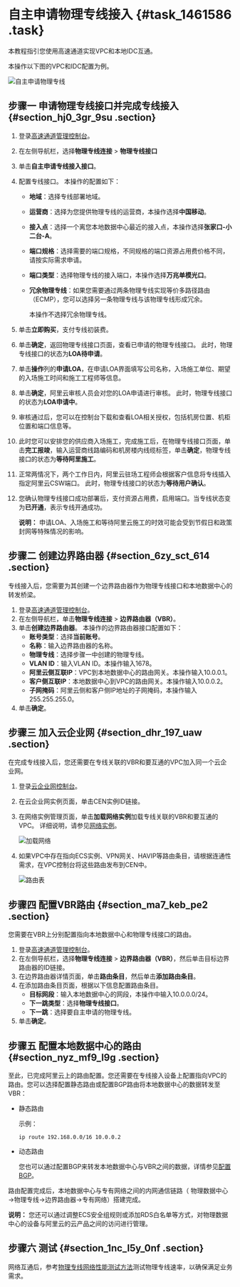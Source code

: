 # 自主申请物理专线接入 {#task_1461586 .task}

本教程指引您使用高速通道实现VPC和本地IDC互通。

本操作以下图的VPC和IDC配置为例。

![自主申请物理专线](http://static-aliyun-doc.oss-cn-hangzhou.aliyuncs.com/assets/img/13831/156462407554064_zh-CN.png)

## 步骤一 申请物理专线接口并完成专线接入 {#section_hj0_3gr_9su .section}

1.  登录[高速通道管理控制台](https://expressconnectnext.console.aliyun.com)。
2.  在左侧导航栏，选择**物理专线连接** \> **物理专线接口**
3.  单击**自主申请专线接入接口**。
4.  配置专线接口。 本操作的配置如下：
    -   **地域**：选择专线部署地域。
    -   **运营商**：选择为您提供物理专线的运营商，本操作选择**中国移动**。
    -   **接入点**：选择一个离您本地数据中心最近的接入点，本操作选择**张家口-小二台-A**。
    -   **端口规格**：选择需要的端口规格，不同规格的端口资源占用费价格不同，请按实际需求申请。
    -   **端口类型**：选择物理专线的接入端口，本操作选择**万兆单模光口**。
    -   **冗余物理专线**：如果您需要通过两条物理专线实现等价多路径路由（ECMP），您可以选择另一条物理专线与该物理专线形成冗余。

        本操作不选择冗余物理专线。

5.  单击**立即购买**，支付专线初装费。
6.  单击**确定**，返回物理专线接口页面，查看已申请的物理专线接口。 此时，物理专线接口的状态为**LOA待申请**。
7.  单击**操作**列的**申请LOA**，在申请LOA界面填写公司名称，入场施工单位、期望的入场施工时间和施工工程师等信息。
8.  单击**确定**，阿里云审核人员会对您的LOA申请进行审核。 此时，物理专线接口的状态为**LOA申请中**。
9.  审核通过后，您可以在控制台下载和查看LOA相关授权，包括机房位置、机柜位置和端口信息等。
10. 此时您可以安排您的供应商入场施工，完成施工后，在物理专线接口页面，单击**完工报竣**，输入运营商线路编码和机房楼内线缆标签，单击**确定**，物理专线接口的状态为**等待阿里施工**。
11. 正常两情况下，两个工作日内，阿里云驻场工程师会根据客户信息将专线插入指定阿里云CSW端口。 此时，物理专线接口的状态为**等待用户确认**。
12. 您确认物理专线接口成功部署后，支付资源占用费，启用端口。当专线状态变为**已开通**，表示专线开通成功。 

    **说明：** 申请LOA、入场施工和等待阿里云施工的时效可能会受到节假日和政策封网等特殊情况的影响。


## 步骤二 创建边界路由器 {#section_6zy_sct_614 .section}

专线接入后，您需要为其创建一个边界路由器作为物理专线接口和本地数据中心的转发桥梁。

1.  登录[高速通道管理控制台](https://expressconnectnext.console.aliyun.com)。 
2.  在左侧导航栏，单击**物理专线连接** \> **边界路由器（VBR）**。
3.  单击**创建边界路由器**。 本操作的边界路由器接口配置如下：
    -   **账号类型**：选择**当前账号**。
    -   **名称**：输入边界路由器的名称。
    -   **物理专线**：选择步骤一中创建的物理专线。
    -   **VLAN ID**：输入VLAN ID。本操作输入1678。
    -   **阿里云侧互联IP**：VPC到本地数据中心的路由网关。本操作输入10.0.0.1。
    -   **客户侧互联IP**：本地数据中心到VPC的路由网关。本操作输入10.0.0.2。
    -   **子网掩码**：阿里云侧和客户侧IP地址的子网掩码，本操作输入255.255.255.0。
4.  单击**确定**。

## 步骤三 加入云企业网 {#section_dhr_197_uaw .section}

在完成专线接入后，您还需要在专线关联的VBR和要互通的VPC加入同一个云企业网。

1.  登录[云企业网控制台](https://cen.console.aliyun.com)。
2.  在云企业网实例页面，单击CEN实例ID链接。
3.  在网络实例管理页面，单击**加载网络实例**加载专线关联的VBR和要互通的VPC。 详细说明，请参见[网络实例](../../../../../intl.zh-CN/用户指南/网络实例.md#)。

    ![加载网络](http://static-aliyun-doc.oss-cn-hangzhou.aliyuncs.com/assets/img/13831/156462407550237_zh-CN.png)

4.  如果VPC中存在指向ECS实例、VPN网关、HAVIP等路由条目，请根据连通性需求，在VPC控制台将这些路由发布到CEN中。 

    ![路由表](http://static-aliyun-doc.oss-cn-hangzhou.aliyuncs.com/assets/img/13831/156462407550239_zh-CN.png)


## 步骤四 配置VBR路由 {#section_ma7_keb_pe2 .section}

您需要在VBR上分别配置指向本地数据中心和物理专线接口的路由。

1.  登录[高速通道管理控制台](https://expressconnectnext.console.aliyun.com)。 
2.  在左侧导航栏，选择**物理专线连接** \> **边界路由器（VBR）**，然后单击目标边界路由器的ID链接。
3.  在边界路由器详情页面，单击**路由条目**，然后单击**添加路由条目**。
4.  在添加路由条目页面，根据以下信息配置路由条目。 
    -   **目标网段**：输入本地数据中心的网段，本操作中输入10.0.0.0/24。
    -   **下一跳类型**：选择**物理专线接口**。
    -   **下一跳**：选择要自主申请的物理专线。
5.  单击**确定**。

## 步骤五 配置本地数据中心的路由 {#section_nyz_mf9_l9g .section}

至此，已完成阿里云上的路由配置。您还需要在专线接入设备上配置指向VPC的路由。您可以选择配置静态路由或配置BGP路由将本地数据中心的数据转发至VBR：

-   静态路由

    示例：

    ``` {#codeblock_9fp_hv9_edd}
    ip route 192.168.0.0/16 10.0.0.2
    ```

-   动态路由

    您也可以通过配置BGP来转发本地数据中心与VBR之间的数据，详情参见[配置BGP](../intl.zh-CN/边界路由器/配置BGP.md#)。


路由配置完成后，本地数据中心与专有网络之间的内网通信链路（ 物理数据中心→物理专线→边界路由器→专有网络）搭建完成。

**说明：** 您还可以通过调整ECS安全组规则或添加RDS白名单等方式，对物理数据中心的设备与阿里云的云产品之间的访问进行管理。

## 步骤六 测试 {#section_1nc_l5y_0nf .section}

网络互通后，参考[物理专线网络性能测试方法](../intl.zh-CN/最佳实践/物理专线网络性能测试方法.md#)测试物理专线速率，以确保满足业务需求。

